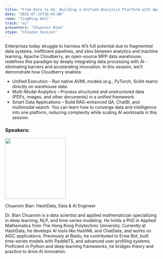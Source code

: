 ```yaml
---
title: "From Data to AI: Building a Unified Analytics Platform with Apache Cloudberry"
date: "2025-07-25T16:45:00"
room: "JingMing Hall"
track: "ai"
presenters: "Chuanxin Bian"
stype: "Chinese Session"
---
```


Enterprises today struggle to harness AI’s full potential due to fragmented data systems, inefficient pipelines, and silos between analytics and machine learning. Apache Cloudberry, an open-source MPP data warehouse, redefines this paradigm by deeply integrating data processing with AI - eliminating barriers and accelerating innovation.
In this session, we’ll demonstrate how Cloudberry enables:
- Unified Execution – Run native AI/ML models (e.g., PyTorch, Scikit-learn) directly on warehouse data.
- Multi-Modal Analytics – Process structured and unstructured data (PDFs, images, and other documents) in a unified framework.
- Smart Data Applications – Build RAG-enhanced QA, ChatBI, and multimodal search.
You can learn how to converge data and intelligence into one platform, reducing complexity while scaling AI workloads in this session.

### Speakers:


<img src="https://sessionize.com/image/77f2-400o400o1-TFNiEjDDM1jrekVE1fBKX1.jpg" width="200" /><br/>

Chuanxin Bian: HashData, Data & AI Engineer

Dr. Bian Chuanxin is a data scientist and applied mathematician specializing in deep learning, NLP, and time-series modeling. He holds a PhD in Applied Mathematics from The Hong Kong Polytechnic University. Currently at HashData, he develops AI tools like HashML and ChatData, and works on AIGC applications. Previously at Baidu, he contributed to Ernie Bot, built time-series models with PaddleTS, and advanced user profiling systems. Proficient in Python and deep learning frameworks, he bridges theory and practice to drive AI innovation.